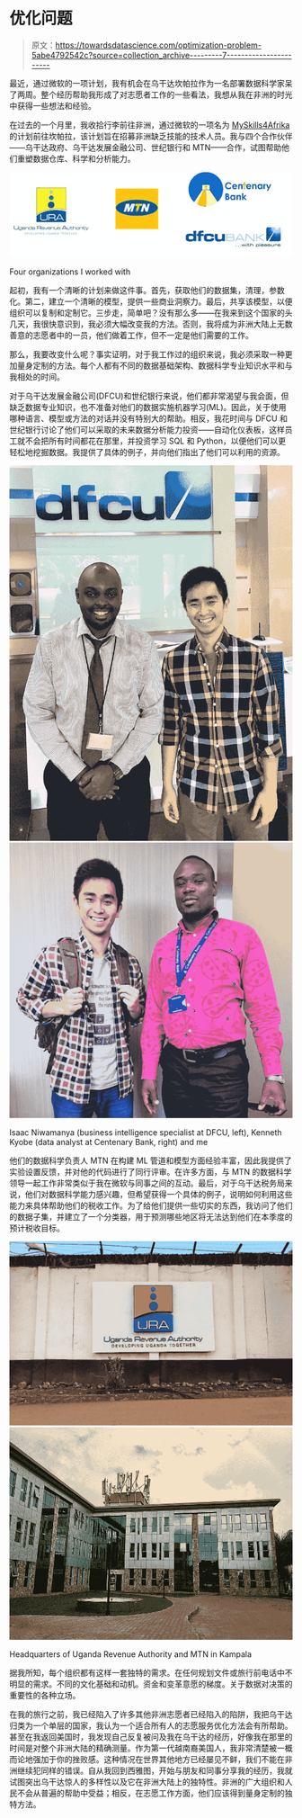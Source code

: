 # 优化问题

> 原文：<https://towardsdatascience.com/optimization-problem-5abe4792542c?source=collection_archive---------7----------------------->

最近，通过微软的一项计划，我有机会在乌干达坎帕拉作为一名部署数据科学家呆了两周。整个经历帮助我形成了对志愿者工作的一些看法，我想从我在非洲的时光中获得一些想法和经验。

在过去的一个月里，我收拾行李前往非洲，通过微软的一项名为 [MySkills4Afrika](https://myskills4afrika.cloudapp.net/) 的计划前往坎帕拉，该计划旨在招募非洲缺乏技能的技术人员。我与四个合作伙伴——乌干达政府、乌干达发展金融公司、世纪银行和 MTN——合作，试图帮助他们重塑数据仓库、科学和分析能力。

![](img/ac3ad610e29ca02a10ead0ca48133a63.png)

Four organizations I worked with

起初，我有一个清晰的计划来做这件事。首先，获取他们的数据集，清理，参数化。第二，建立一个清晰的模型，提供一些商业洞察力。最后，共享该模型，以便组织可以复制和定制它。三步走，简单吧？没有那么多——在我来到这个国家的头几天，我很快意识到，我必须大幅改变我的方法。否则，我将成为非洲大陆上无数善意的志愿者中的一员，他们做着工作，但不一定是他们需要的工作。

那么，我要改变什么呢？事实证明，对于我工作过的组织来说，我必须采取一种更加量身定制的方法。每个人都有不同的数据基础架构、数据科学专业知识水平和与我相处的时间。

对于乌干达发展金融公司(DFCU)和世纪银行来说，他们都非常渴望与我会面，但缺乏数据专业知识，也不准备对他们的数据实施机器学习(ML)。因此，关于使用哪种语言、模型或方法的对话并没有特别大的帮助。相反，我花时间与 DFCU 和世纪银行讨论了他们可以采取的未来数据分析能力投资——自动化仪表板，这样员工就不会把所有时间都花在那里，并投资学习 SQL 和 Python，以便他们可以更轻松地挖掘数据。我提供了具体的例子，并向他们指出了他们可以利用的资源。

![](img/4742f6671ed26783c924b79e41171e6b.png)![](img/5cac36d60bcff18cdcbf805eb1df6b48.png)

Isaac Niwamanya (business intelligence specialist at DFCU, left), Kenneth Kyobe (data analyst at Centenary Bank, right) and me

他们的数据科学负责人 MTN 在构建 ML 管道和模型方面经验丰富，因此我提供了实验设置反馈，并对他的代码进行了同行评审。在许多方面，与 MTN 的数据科学领导一起工作非常类似于我在微软与同事之间的互动。最后，对于乌干达税务局来说，他们对数据科学能力感兴趣，但希望获得一个具体的例子，说明如何利用这些能力来具体帮助他们的税收工作。为了给他们提供一些切实的东西，我访问了他们的数据子集，并建立了一个分类器，用于预测哪些地区将无法达到他们在本季度的预计税收目标。

![](img/4937618795e185e13c756d5be83dacaa.png)![](img/c677d214c37459e26eeaa4658eaa73b1.png)

Headquarters of Uganda Revenue Authority and MTN in Kampala

据我所知，每个组织都有这样一套独特的需求。在任何规划文件或旅行前电话中不明显的需求。不同的文化基础和动机。资金和变革意愿的梯度。关于数据对决策的重要性的各种立场。

在我的旅行之前，我已经陷入了许多其他非洲志愿者已经陷入的陷阱，我把乌干达归类为一个单层的国家，我认为一个适合所有人的志愿服务优化方法会有所帮助。甚至在我返回美国时，我发现自己反复被问及我在乌干达的经历，好像我在那里的时间是对整个非洲大陆的精确测量。作为第一代越南裔美国人，我非常清楚被一概而论地强加于你的挫败感。这种情况在世界其他地方已经屡见不鲜，我们不能在非洲继续犯同样的错误。自从我回到西雅图，开始与朋友和同事分享我的经历，我就试图突出乌干达惊人的多样性以及它在非洲大陆上的独特性。非洲的广大组织和人民不会从普遍的帮助中受益；相反，在志愿工作方面，他们应该得到量身定制的独特方法。